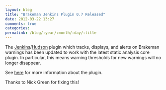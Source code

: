 ```yaml
---
layout: blog
title: "Brakeman Jenkins Plugin 0.7 Released"
date: 2012-03-22 13:27
comments: true
categories:
permalink: /blog/:year/:month/:day/:title
---
```


The [Jenkins](http://jenkins-ci.org)/[Hudson](http://hudson-ci.org) plugin which tracks, displays, and alerts on Brakeman warnings has been updated to work with the latest static analysis core plugin. In particular, this means warning thresholds for new warnings will no longer disappear.

See [here](https://wiki.jenkins-ci.org/display/JENKINS/Brakeman+Plugin) for more information about the plugin.

Thanks to Nick Green for fixing this!
